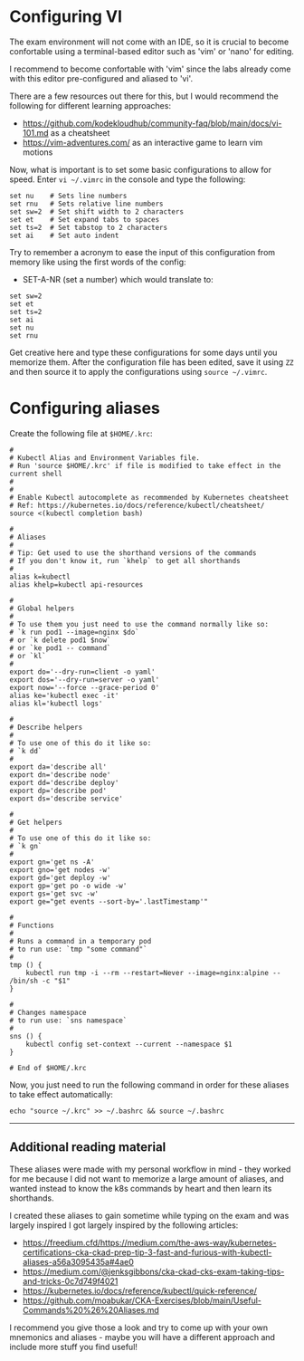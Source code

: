 # Configuring VI

The exam environment will not come with an IDE, so it is crucial to become confortable
using a terminal-based editor such as 'vim' or 'nano' for editing.

I recommend to become confortable with 'vim' since the labs already come with this editor pre-configured
and aliased to 'vi'.

There are a few resources out there for this, but I would recommend the following for different learning approaches:

- https://github.com/kodekloudhub/community-faq/blob/main/docs/vi-101.md  as a cheatsheet 
- https://vim-adventures.com/ as an interactive game to learn vim motions

Now, what is important is to set some basic configurations to allow for speed.
Enter `vi ~/.vimrc` in the console and type the following:

```
set nu    # Sets line numbers
set rnu   # Sets relative line numbers
set sw=2  # Set shift width to 2 characters
set et    # Set expand tabs to spaces
set ts=2  # Set tabstop to 2 characters
set ai    # Set auto indent
```

Try to remember a acronym to ease the input of this configuration from memory like using the first
words of the config:

- SET-A-NR (set a number) which would translate to:

```
set sw=2
set et
set ts=2
set ai
set nu
set rnu
```

Get creative here and type these configurations for some days until you memorize them.
After the configuration file has been edited, save it using `ZZ` and then source it to apply 
the configurations using `source ~/.vimrc`.

# Configuring aliases 

Create the following file at `$HOME/.krc`:
```
#
# Kubectl Alias and Environment Variables file.
# Run 'source $HOME/.krc' if file is modified to take effect in the current shell
#
#
# Enable Kubectl autocomplete as recommended by Kubernetes cheatsheet
# Ref: https://kubernetes.io/docs/reference/kubectl/cheatsheet/
source <(kubectl completion bash) 

#
# Aliases
#
# Tip: Get used to use the shorthand versions of the commands
# If you don't know it, run `khelp` to get all shorthands
#
alias k=kubectl
alias khelp=kubectl api-resources

#
# Global helpers
#
# To use them you just need to use the command normally like so:
# `k run pod1 --image=nginx $do`
# or `k delete pod1 $now`
# or `ke pod1 -- command`
# or `kl`
#
export do='--dry-run=client -o yaml'
export dos='--dry-run=server -o yaml'
export now='--force --grace-period 0'
alias ke='kubectl exec -it'
alias kl='kubectl logs'

#
# Describe helpers
#
# To use one of this do it like so:
# `k dd`
#
export da='describe all'
export dn='describe node'
export dd='describe deploy'
export dp='describe pod'
export ds='describe service'

#
# Get helpers
#
# To use one of this do it like so:
# `k gn`
#
export gn='get ns -A'
export gno='get nodes -w'
export gd='get deploy -w'
export gp='get po -o wide -w'
export gs='get svc -w'
export ge="get events --sort-by='.lastTimestamp'"

#
# Functions
#
# Runs a command in a temporary pod
# to run use: `tmp "some command"`
#
tmp () {
    kubectl run tmp -i --rm --restart=Never --image=nginx:alpine -- /bin/sh -c "$1"
}

#
# Changes namespace
# to run use: `sns namespace`
#
sns () {
    kubectl config set-context --current --namespace $1
}

# End of $HOME/.krc
```

Now, you just need to run the following command in order for these aliases to take effect automatically: 

```echo "source ~/.krc" >> ~/.bashrc && source ~/.bashrc```

-----------------------------
Additional reading material
-----------------------------
These aliases were made with my personal workflow in mind - they worked for me because I did not want to memorize a large amount of aliases, and wanted instead to know the k8s commands by heart and then learn its shorthands. 

I created these aliases to gain sometime while typing on the exam and was largely inspired I got largely inspired by the following articles:

- https://freedium.cfd/https://medium.com/the-aws-way/kubernetes-certifications-cka-ckad-prep-tip-3-fast-and-furious-with-kubectl-aliases-a56a3095435a#4ae0
- https://medium.com/@jenksgibbons/cka-ckad-cks-exam-taking-tips-and-tricks-0c7d749f4021
- https://kubernetes.io/docs/reference/kubectl/quick-reference/
- https://github.com/moabukar/CKA-Exercises/blob/main/Useful-Commands%20%26%20Aliases.md

I recommend you give those a look and try to come up with your own mnemonics and aliases - maybe you will have a different approach and include more stuff you find useful!

